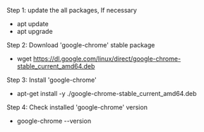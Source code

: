 Step 1: update the all packages, If necessary
- apt update
- apt upgrade

Step 2: Download 'google-chrome' stable package
- wget https://dl.google.com/linux/direct/google-chrome-stable_current_amd64.deb

Step 3: Install 'google-chrome'
- apt-get install -y ./google-chrome-stable_current_amd64.deb

Step 4: Check installed 'google-chrome' version
- google-chrome --version


